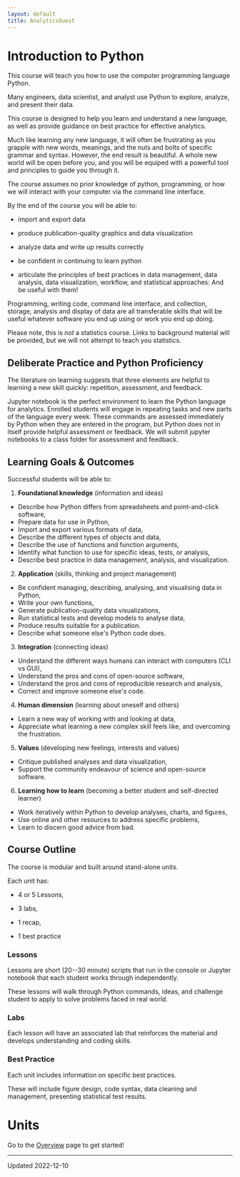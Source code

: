 ```yaml
---
layout: default
title: AnalyticsQuest
---
```

# Introduction to Python

This course will teach you how to use the computer programming language Python.

Many engineers, data scientist, and analyst use Python to explore, analyze, and present their data.

This course is designed to help you learn and understand a new language, as well as provide guidance on best practice for effective analytics.

Much like learning any new language, it will often be frustrating as you grapple with new words, meanings, and 
the nuts and bolts of specific grammar and syntax. However, the end result is beautiful. A whole new world will
be open before you, and you will be equiped with a powerful tool and principles to guide you through it.

The course assumes no prior knowledge of python, programming, or how we will interact with your computer via the command line interface.

By the end of the course you will be able to:

 - import and export data

 - produce publication-quality graphics and data visualization

 - analyze data and write up results correctly

 - be confident in continuing to learn python

 - articulate the principles of best practices in data management, data analysis, data visualization, workflow, and statistical approaches: And be useful with them!


Programming, writing code, command line interface, and collection, storage, analysis and display of data are all transferable skills that will be useful whatever software you end up using or work you end up doing.

Please note, this is _not_ a statistics course. Links to background material will be provided, but we will not attempt to teach you statistics.



## Deliberate Practice and Python Proficiency

The literature on learning suggests that three elements are helpful to learning a new skill quickly: repetition, assessment, and feedback.

Jupyter notebook is the perfect environment to learn the Python language for analytics. Enrolled students will engage in repeating tasks and new parts of the language every week. These commands are assessed immediately by Python when they are entered in the program, but Python does not in itself provide helpful assessment or feedback. We will submit jupyter notebooks to a class folder for assessment and feedback. 


## Learning Goals & Outcomes

Successful students will be able to:

1. **Foundational knowledge** (information and ideas)

 - Describe how Python differs from spreadsheets and point-and-click software,
 - Prepare data for use in Python,
 - Import and export various formats of data,
 - Describe the different types of objects and data,
 - Describe the use of functions and function arguments,
 - Identify what function to use for specific ideas, tests, or analysis,
 - Describe best practice in data management, analysis, and visualization.

 
2. **Application** (skills, thinking and project management)

 - Be confident managing, describing, analysing, and visualising data in Python,
 - Write your own functions,
 - Generate publication-quality data visualizations,
 - Run statistical tests and develop models to analyse data,
 - Produce results suitable for a publication.
 - Describe what someone else's Python code does.


3. **Integration** (connecting ideas)

 - Understand the different ways humans can interact with computers (CLI vs GUI),
 - Understand the pros and cons of open-source software,
 - Understand the pros and cons of reproducible research and analysis,
 - Correct and improve someone else's code.


4. **Human dimension** (learning about oneself and others)

 - Learn a new way of working with and looking at data,
 - Appreciate what learning a new complex skill feels like, and overcoming the frustration.


5. **Values** (developing new feelings, interests and values)

 - Critique published analyses and data visualization,
 - Support the community endeavour of science and open-source software.


6. **Learning how to learn** (becoming a better student and self-directed learner)

 - Work iteratively within Python to develop analyses, charts, and figures,
 - Use online and other resources to address specific problems,
 - Learn to discern good advice from bad.



## Course Outline

The course is modular and built around stand-alone units.

Each unit has: 

  - 4 or 5 Lessons, 

  - 3 labs, 

  - 1 recap, 

  - 1 best practice


### Lessons

Lessons are short (20--30 minute) scripts that run in the console or Jupyter notebook that each student works through independently.

These lessons will walk through Python commands, ideas, and challenge student to apply to solve problems faced in real world. 



### Labs

Each lesson will have an associated lab that reinforces the material and develops understanding and coding skills.


### Best Practice 

Each unit includes information on specific best practices.

These will include figure design, code syntax, data cleaning and management, presenting statistical test results.


# Units

Go to the [Overview](/overview.html) page to get started!

 - - -

Updated 2022-12-10
